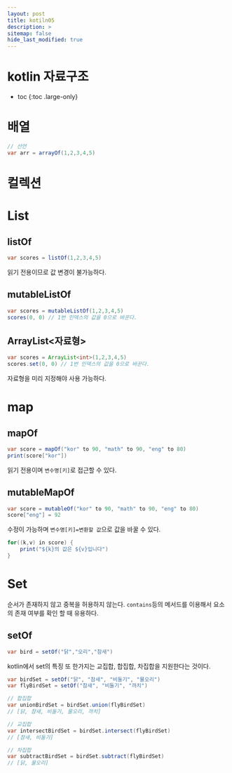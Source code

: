 ```yaml
---
layout: post
title: kotiln05
description: >
sitemap: false
hide_last_modified: true
---
```

# kotlin 자료구조

* toc
{:toc .large-only}

# 배열

```java
// 선언
var arr = arrayOf(1,2,3,4,5)
```

# 컬렉션

# List

## listOf

```java
var scores = listOf(1,2,3,4,5)
```

읽기 전용이므로 값 변경이 불가능하다.

## mutableListOf

```java
var scores = mutableListOf(1,2,3,4,5)
scores(0, 0) // 1번 인덱스의 값을 0으로 바꾼다.
```

## ArrayList<자료형>

```java
var scores = ArrayList<int>(1,2,3,4,5)
scores.set(0, 0) // 1번 인덱스의 값을 0으로 바꾼다.
```

자료형을 미리 지정해야 사용 가능하다.

# map

## mapOf

```java
var score = mapOf("kor" to 90, "math" to 90, "eng" to 80)
print(score["kor"])
```

읽기 전용이며 `변수명[키]`로 접근할 수 있다.

## mutableMapOf

```java
var score = mutableOf("kor" to 90, "math" to 90, "eng" to 80)
score["eng"] = 92
```

수정이 가능하며 `변수명[키]=변환할 값`으로 값을 바꿀 수 있다.

```java
for((k,v) in score) {
    print("${k}의 값은 ${v}입니다")
}
```

# Set

순서가 존재하지 않고 중복을 허용하지 않는다.
`contains`등의 메서드를 이용해서 요소의 존재 여부를 확인 할 때 유용하다.

## setOf

```java
var bird = setOf("닭","오리","참새")
```

kotlin에서 set의 특징 또 한가지는 교집합, 합집합, 차집합을 지원한다는 것이다.

```java
var birdSet = setOf("닭", "참새", "비둘기", "물오리")
var flyBirdSet = setOf("참새", "비둘기", "까치")

// 합집합
var unionBirdSet = birdSet.union(flyBirdSet)
// [닭, 참새, 비둘기, 물오리, 까치]

// 교집합
var intersectBirdSet = birdSet.intersect(flyBirdSet)
// [참새, 비둘기]

// 차집합
var subtractBirdSet = birdSet.subtract(flyBirdSet)
// [닭, 물오리]
```